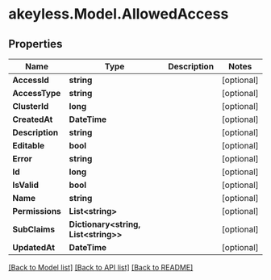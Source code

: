 # akeyless.Model.AllowedAccess

## Properties

Name | Type | Description | Notes
------------ | ------------- | ------------- | -------------
**AccessId** | **string** |  | [optional] 
**AccessType** | **string** |  | [optional] 
**ClusterId** | **long** |  | [optional] 
**CreatedAt** | **DateTime** |  | [optional] 
**Description** | **string** |  | [optional] 
**Editable** | **bool** |  | [optional] 
**Error** | **string** |  | [optional] 
**Id** | **long** |  | [optional] 
**IsValid** | **bool** |  | [optional] 
**Name** | **string** |  | [optional] 
**Permissions** | **List&lt;string&gt;** |  | [optional] 
**SubClaims** | **Dictionary&lt;string, List&lt;string&gt;&gt;** |  | [optional] 
**UpdatedAt** | **DateTime** |  | [optional] 

[[Back to Model list]](../README.md#documentation-for-models) [[Back to API list]](../README.md#documentation-for-api-endpoints) [[Back to README]](../README.md)

